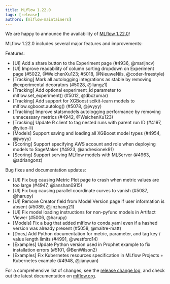 ```yaml
---
title: MLflow 1.22.0
tags: [release]
authors: [mlflow-maintainers]
---
```


We are happy to announce the availability of [MLflow 1.22.0](https://github.com/mlflow/mlflow/releases/tag/v1.22.0)!

MLflow 1.22.0 includes several major features and improvements:

Features:

- [UI] Add a share button to the Experiment page (#4936, @marijncv)
- [UI] Improve readability of column sorting dropdown on Experiment page (#5022, @WeichenXu123; #5018, @NieuweNils, @coder-freestyle)
- [Tracking] Mark all autologging integrations as stable by removing @experimental decorators (#5028, @liangz1)
- [Tracking] Add optional experiment_id parameter to mlflow.set_experiment() (#5012, @dbczumar)
- [Tracking] Add support for XGBoost scikit-learn models to mlflow.xgboost.autolog() (#5078, @jwyyy)
- [Tracking] Improve statsmodels autologging performance by removing unnecessary metrics (#4942, @WeichenXu123)
- [Tracking] Update R client to tag nested runs with parent run ID (#4197, @yitao-li)
- [Models] Support saving and loading all XGBoost model types (#4954, @jwyyy)
- [Scoring] Support specifying AWS account and role when deploying models to SageMaker (#4923, @andresionek91)
- [Scoring] Support serving MLflow models with MLServer (#4963, @adriangonz)

Bug fixes and documentation updates:

- [UI] Fix bug causing Metric Plot page to crash when metric values are too large (#4947, @ianshan0915)
- [UI] Fix bug causing parallel coordinate curves to vanish (#5087, @harupy)
- [UI] Remove Creator field from Model Version page if user information is absent (#5089, @jinzhang21)
- [UI] Fix model loading instructions for non-pyfunc models in Artifact Viewer (#5006, @harupy)
- [Models] Fix a bug that added mlflow to conda.yaml even if a hashed version was already present (#5058, @maitre-matt)
- [Docs] Add Python documentation for metric, parameter, and tag key / value length limits (#4991, @westford14)
- [Examples] Update Python version used in Prophet example to fix installation errors (#5101, @BenWilson2)
- [Examples] Fix Kubernetes resources specification in MLflow Projects + Kubernetes example (#4948, @jianyuan)

For a comprehensive list of changes, see the [release change log](https://github.com/mlflow/mlflow/releases/tag/v1.22.0), and check out the latest documentation on [mlflow.org](http://mlflow.org/).

